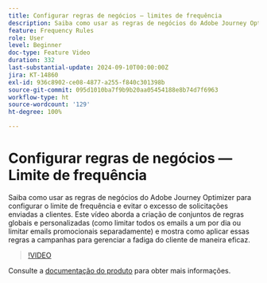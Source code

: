 ```yaml
---
title: Configurar regras de negócios — limites de frequência
description: Saiba como usar as regras de negócios do Adobe Journey Optimizer (AJO) para configurar o limite de frequência e evitar o excesso de solicitações enviadas a clientes. Este vídeo aborda a criação de conjuntos de regras globais e personalizadas (como limitar todos os emails a um por dia ou limitar emails promocionais separadamente) e mostra como aplicar essas regras a campanhas para gerenciar a fadiga do cliente de maneira eficaz.
feature: Frequency Rules
role: User
level: Beginner
doc-type: Feature Video
duration: 332
last-substantial-update: 2024-09-10T00:00:00Z
jira: KT-14860
exl-id: 936c8902-ce08-4877-a255-f840c301398b
source-git-commit: 095d1010ba7f9b9b20aa05454188e8b74d7f6963
workflow-type: ht
source-wordcount: '129'
ht-degree: 100%

---
```


# Configurar regras de negócios — Limite de frequência

Saiba como usar as regras de negócios do Adobe Journey Optimizer para configurar o limite de frequência e evitar o excesso de solicitações enviadas a clientes. Este vídeo aborda a criação de conjuntos de regras globais e personalizadas (como limitar todos os emails a um por dia ou limitar emails promocionais separadamente) e mostra como aplicar essas regras a campanhas para gerenciar a fadiga do cliente de maneira eficaz.

>[!VIDEO](https://video.tv.adobe.com/v/3433395/?learn=on)

Consulte a [documentação do produto](https://experienceleague.adobe.com/pt-br/docs/journey-optimizer/using/configuration/frequency-rules) para obter mais informações.
